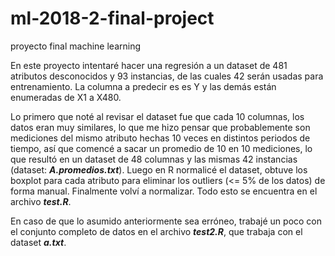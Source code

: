 # ml-2018-2-final-project
proyecto final machine learning

En este proyecto intentaré hacer una regresión a un dataset de 481 atributos desconocidos y 93 instancias, de las cuales 42 serán usadas para entrenamiento.
La columna a predecir es es Y y las demás están enumeradas de X1 a X480.

Lo primero que noté al revisar el dataset fue que cada 10 columnas, los datos eran muy similares, lo que me hizo pensar que probablemente son mediciones del mismo atributo hechas 10 veces en distintos periodos de tiempo, así que comencé a sacar un promedio de 10 en 10 mediciones, lo que resultó en un dataset de 48 columnas y las mismas 42 instancias (dataset: ***A.promedios.txt***). Luego en R normalicé el dataset, obtuve los boxplot para cada atributo para eliminar los outliers (<= 5% de los datos) de forma manual. Finalmente volví a normalizar. Todo esto se encuentra en el archivo ***test.R***.

En caso de que lo asumido anteriormente sea erróneo, trabajé un poco con el conjunto completo de datos en el archivo ***test2.R***, que trabaja con el dataset ***a.txt***.
